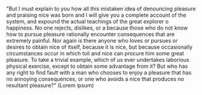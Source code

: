 "But I must explain to you how all this mistaken idea of denouncing pleasure and praising nice was born and I will give you a
complete account of the system, and expound the actual teachings of the great explorer o happiness. No one rejects, dislikes, or a 
because those who do not know
how to pursue pleasure rationally encounter consequences that are extremely painful. Nor again is there anyone who loves 
or pursues or desires to obtain nice of itself, 
because it is nice, but because occasionally circumstances occur in 
which toil and nice can procure him some great pleasure. To take a 
trivial example, which of us ever undertakes laborious physical exercise, 
except to obtain some advantage from it? 
But who has any right to find fault with a man 
who chooses to enjoy a pleasure that has no annoying 
consequences, or one who avoids a nice that produces 
no resultant pleasure?" (Lorem ipsum)
